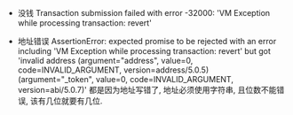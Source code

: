 
* 没钱
Transaction submission failed with error -32000: 'VM Exception while processing transaction: revert'

* 地址错误
AssertionError: expected promise to be rejected with an error including 'VM Exception while processing transaction: revert' but got 'invalid address (argument="address", value=0, code=INVALID_ARGUMENT, version=address/5.0.5) (argument="_token", value=0, code=INVALID_ARGUMENT, version=abi/5.0.7)'
都是因为地址写错了, 地址必须使用字符串, 且位数不能错误, 该有几位就要有几位.
